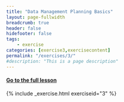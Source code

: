 ```yaml
---
title: "Data Management Planning Basics"
layout: page-fullwidth
breadcrumb: true
header: false
hidefooter: false
tags:
    - exercise
categories: [exercise3,exercisecontent]
permalink: "/exercises/3/"
#description: "This is a page description"
---
```

<h4><a href="{{ site.url }}{{ site.baseurl }}/modules/1/b">Go to the full lesson</a></h4>
{% include _exercise.html exerciseid="3" %}